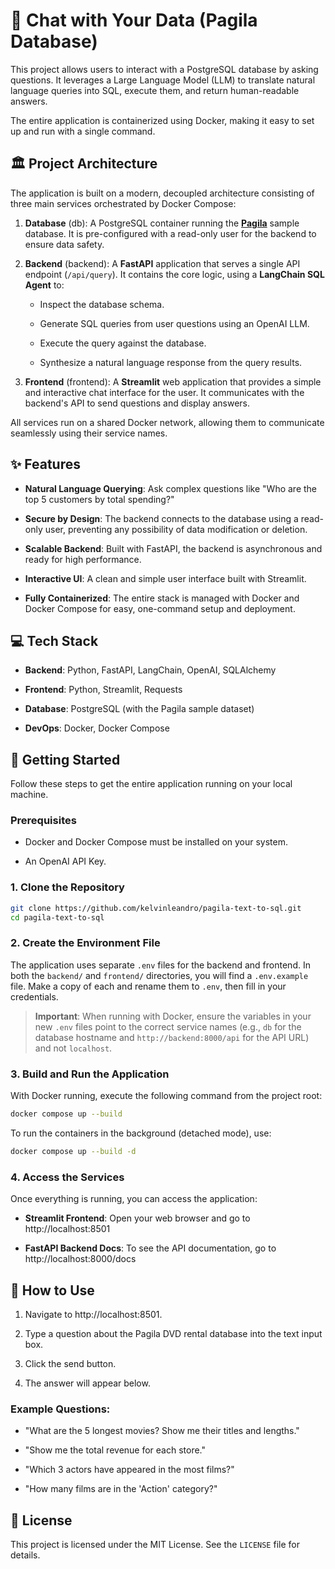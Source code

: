# 💬 Chat with Your Data (Pagila Database)

This project allows users to interact with a PostgreSQL database by asking questions. It leverages a Large Language Model (LLM) to translate natural language queries into SQL, execute them, and return human-readable answers.

The entire application is containerized using Docker, making it easy to set up and run with a single command.

## 🏛️ Project Architecture

The application is built on a modern, decoupled architecture consisting of three main services orchestrated by Docker Compose:

1. **Database** (db): A PostgreSQL container running the [**Pagila**](https://github.com/devrimgunduz/pagila) sample database. It is pre-configured with a read-only user for the backend to ensure data safety.

2. **Backend** (backend): A **FastAPI** application that serves a single API endpoint (`/api/query`). It contains the core logic, using a **LangChain SQL Agent** to:

   - Inspect the database schema.

   - Generate SQL queries from user questions using an OpenAI LLM.

   - Execute the query against the database.

   - Synthesize a natural language response from the query results.

3. **Frontend** (frontend): A **Streamlit** web application that provides a simple and interactive chat interface for the user. It communicates with the backend's API to send questions and display answers.

All services run on a shared Docker network, allowing them to communicate seamlessly using their service names.

## ✨ Features

- **Natural Language Querying**: Ask complex questions like "Who are the top 5 customers by total spending?"

- **Secure by Design**: The backend connects to the database using a read-only user, preventing any possibility of data modification or deletion.

- **Scalable Backend**: Built with FastAPI, the backend is asynchronous and ready for high performance.

- **Interactive UI**: A clean and simple user interface built with Streamlit.

- **Fully Containerized**: The entire stack is managed with Docker and Docker Compose for easy, one-command setup and deployment.

## 💻 Tech Stack

- **Backend**: Python, FastAPI, LangChain, OpenAI, SQLAlchemy

- **Frontend**: Python, Streamlit, Requests

- **Database**: PostgreSQL (with the Pagila sample dataset)

- **DevOps**: Docker, Docker Compose

## 🚀 Getting Started

Follow these steps to get the entire application running on your local machine.

### Prerequisites

- Docker and Docker Compose must be installed on your system.

- An OpenAI API Key.

### 1. Clone the Repository

```bash
git clone https://github.com/kelvinleandro/pagila-text-to-sql.git
cd pagila-text-to-sql
```

### 2. Create the Environment File

The application uses separate `.env` files for the backend and frontend. In both the `backend/` and `frontend/` directories, you will find a `.env.example` file. Make a copy of each and rename them to `.env`, then fill in your credentials.

> **Important**: When running with Docker, ensure the variables in your new `.env` files point to the correct service names (e.g., `db` for the database hostname and `http://backend:8000/api` for the API URL) and not `localhost`.

### 3. Build and Run the Application

With Docker running, execute the following command from the project root:

```bash
docker compose up --build
```

To run the containers in the background (detached mode), use:

```bash
docker compose up --build -d
```

### 4. Access the Services

Once everything is running, you can access the application:

- **Streamlit Frontend**: Open your web browser and go to http://localhost:8501

- **FastAPI Backend Docs**: To see the API documentation, go to http://localhost:8000/docs

## 🔧 How to Use

1. Navigate to http://localhost:8501.

2. Type a question about the Pagila DVD rental database into the text input box.

3. Click the send button.

4. The answer will appear below.

### Example Questions:

- "What are the 5 longest movies? Show me their titles and lengths."

- "Show me the total revenue for each store."

- "Which 3 actors have appeared in the most films?"

- "How many films are in the 'Action' category?"

## 📜 License

This project is licensed under the MIT License. See the `LICENSE` file for details.
